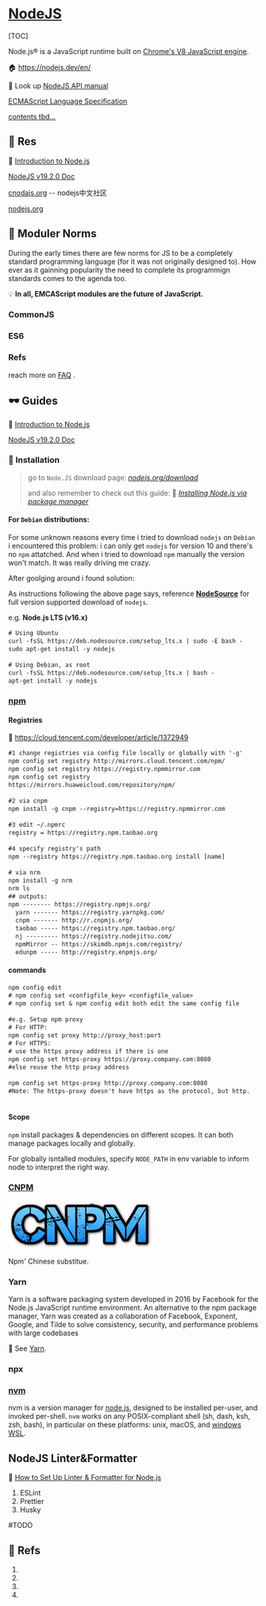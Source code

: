 # [NodeJS](https://nodejs.org/en/)

[TOC]



Node.js® is a JavaScript runtime built on [Chrome's V8 JavaScript engine](https://v8.dev/).

🏠 https://nodejs.dev/en/

📑 Look up [NodeJS API manual](https://nodejs.org/docs/latest-v17.x/api/documentation.html)

[ECMAScript Language Specification](https://tc39.es/ecma262/)

<u>contents tbd...</u>



## 🦥 Res

🔗 [Introduction to Node.js](https://nodejs.dev/en/learn/introduction-to-nodejs/)

[NodeJS v19.2.0 Doc](https://nodejs.org/api/documentation.html)

[cnodajs.org](https://cnodejs.org) -- nodejs中文社区

[nodejs.org](https://nodejs.org/en/)



## 📐 Moduler Norms

During the early times there are few norms for JS to be a completely standard programming language (for it was not originally designed to). How ever as it gainning popularity the need to complete its programmign standards comes to the agenda too.

💡 **In all, EMCAScript modules are the future of JavaScript.**



### CommonJS



### ES6





### Refs

reach more on  [FAQ](FAQ.md) .

[👍 Node Modules at War: Why CommonJS and ES Modules Can’t Get Along]:https://redfin.engineering/node-modules-at-war-why-commonjs-and-es-modules-cant-get-along-9617135eeca1
[CommonJS vs. ES modules in Node.js ]: https://blog.logrocket.com/commonjs-vs-es-modules-node-js/
[CommonJS和ES6模块的区别]: https://juejin.cn/post/6844904067651600391#heading-1
[CommonJS 和 ES6 的区别]: https://www.zhihu.com/question/62791509



## 🕶 Guides

🔗 [Introduction to Node.js](https://nodejs.dev/en/learn/introduction-to-nodejs/)

[NodeJS v19.2.0 Doc](https://nodejs.org/api/documentation.html)



### 🔨 Installation

> go to `Node.JS` download page:  *[nodejs.org/download](https://nodejs.org/en/download/)*
>
> and also remember to check out this guide:  🤯 *[Installing Node.js via package manager](https://nodejs.org/en/download/package-manager/#debian-and-ubuntu-based-linux-distributions)* 



#### For `Debian` distributions:

For some unknown reasons every time i tried to download `nodejs` on `Debian` i encountered this problem: i can only get `nodejs` for version 10 and there's no `npm` attatched. And when i tried to download `npm` manually the version won't match. It was really driving me crazy. 

After goolging around i found solution: 

As instructions following the above page says, reference **[NodeSource](https://github.com/nodesource/distributions/blob/master/README.md)** for full version supported download of `nodejs`.

e.g. **Node.js LTS (v16.x)**
```shell
# Using Ubuntu
curl -fsSL https://deb.nodesource.com/setup_lts.x | sudo -E bash -
sudo apt-get install -y nodejs

# Using Debian, as root
curl -fsSL https://deb.nodesource.com/setup_lts.x | bash -
apt-get install -y nodejs
```



### [npm](https://www.npmjs.com)



#### Registries

🔗 https://cloud.tencent.com/developer/article/1372949

```shell
#1 change registries via config file locally or globally with '-g'
npm config set registry http://mirrors.cloud.tencent.com/npm/
npm config set registry https://registry.npmmirror.com
npm config set registry https://mirrors.huaweicloud.com/repository/npm/

#2 via cnpm
npm install -g cnpm --registry=https://registry.npmmirror.com

#3 edit ~/.npmrc
registry = https://registry.npm.taobao.org

#4 specify registry's path
npm --registry https://registry.npm.taobao.org install [name]

# via nrm
npm install -g nrm
nrm ls
## outputs:
npm -------- https://registry.npmjs.org/
  yarn ------- https://registry.yarnpkg.com/
  cnpm ------- http://r.cnpmjs.org/
  taobao ----- https://registry.npm.taobao.org/
  nj --------- https://registry.nodejitsu.com/
  npmMirror -- https://skimdb.npmjs.com/registry/
  edunpm ----- http://registry.enpmjs.org/
```

#### commands

```shell
npm config edit 
# npm config set <configfile_key> <configfile_value>
# npm config set & npm config edit both edit the same config file

#e.g. Setup npm proxy
# For HTTP:
npm config set proxy http://proxy_host:port
# For HTTPS:
# use the https proxy address if there is one
npm config set https-proxy https://proxy.company.com:8080
#else reuse the http proxy address

npm config set https-proxy http://proxy.company.com:8080
#Note: The https-proxy doesn't have https as the protocol, but http.


```

#### Scope

`npm` install packages & dependencies on different scopes. It can both manage packages locally and globally. 

For globally isntalled modules, specify `NODE_PATH` in env variable to inform node to interpret the right way.



### [CNPM](https://github.com/cnpm/cnpm)

![logo](../../../../../Assets/Pics/68747470733a2f2f7261772e6769746875622e636f6d2f636e706d2f636e706d6a732e6f72672f6d61737465722f6c6f676f2e706e67.png)

Npm' Chinese substitue.



### Yarn

Yarn is a software packaging system developed in 2016 by Facebook for the Node.js JavaScript runtime environment. An alternative to the npm package manager, Yarn was created as a collaboration of Facebook, Exponent, Google, and Tilde to solve consistency, security, and performance problems with large codebases

👀 See [Yarn](Tools/Yarn.md).



### npx



### [nvm](https://github.com/nvm-sh/nvm)

nvm is a version manager for [node.js](https://nodejs.org/en/), designed to be installed per-user, and invoked per-shell. `nvm` works on any POSIX-compliant shell (sh, dash, ksh, zsh, bash), in particular on these platforms: unix, macOS, and [windows WSL](https://github.com/nvm-sh/nvm#important-notes).





## NodeJS Linter&Formatter

🔗 [How to Set Up Linter & Formatter for Node.js](https://javascript.plainenglish.io/how-to-set-up-linter-formatter-for-node-js-d6b34c0c8be5)

1. ESLint
2. Prettier
3. Husky

#TODO 





## 🔗 Refs

1. [node.js与nvm、npm的关系]:https://juejin.cn/post/6844904013398278157
2. [JavaScript 包管理器工作原理简介]:https://developer.aliyun.com/article/226790
3. [How to Set Up Linter & Formatter for Node.js]: https://javascript.plainenglish.io/how-to-set-up-linter-formatter-for-node-js-d6b34c0c8be5
4. [Is there a way to make npm install (the command) to work behind proxy?]:https://stackoverflow.com/questions/7559648/is-there-a-way-to-make-npm-install-the-command-to-work-behind-proxy